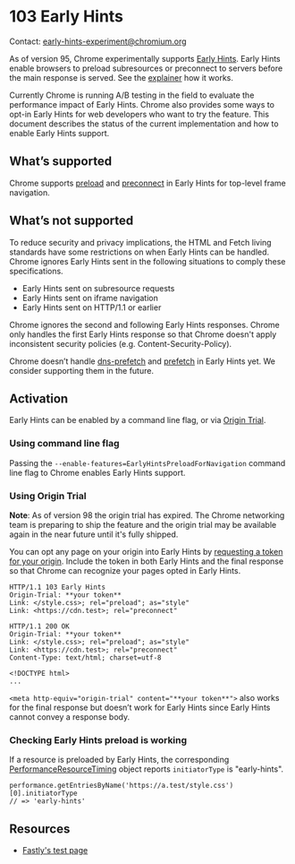 # 103 Early Hints

Contact: early-hints-experiment@chromium.org

As of version 95, Chrome experimentally supports
[Early Hints](https://datatracker.ietf.org/doc/html/rfc8297).
Early Hints enable browsers to preload subresources or preconnect to servers
before the main response is served. See the
[explainer](https://github.com/bashi/early-hints-explainer/blob/main/explainer.md)
how it works.

Currently Chrome is running A/B testing in the field to evaluate the performance
impact of Early Hints. Chrome also provides some ways to opt-in Early Hints for
web developers who want to try the feature. This document describes the status
of the current implementation and how to enable Early Hints support.

## What’s supported

Chrome supports [preload](https://w3c.github.io/preload/) and
[preconnect](https://w3c.github.io/resource-hints/#dfn-preconnect) in
Early Hints for top-level frame navigation.

## What’s not supported

To reduce security and privacy implications, the HTML and Fetch living standards
have some restrictions on when Early Hints can be handled. Chrome ignores Early
Hints sent in the following situations to comply these specifications.

* Early Hints sent on subresource requests
* Early Hints sent on iframe navigation
* Early Hints sent on HTTP/1.1 or earlier

Chrome ignores the second and following Early Hints responses. Chrome only
handles the first Early Hints response so that Chrome doesn't apply inconsistent
security policies (e.g. Content-Security-Policy).

Chrome doesn’t handle
[dns-prefetch](https://w3c.github.io/resource-hints/#dfn-dns-prefetch) and
[prefetch](https://w3c.github.io/resource-hints/#dfn-prefetch) in Early Hints
yet. We consider supporting them in the future.

## Activation

Early Hints can be enabled by a command line flag, or via
[Origin Trial](https://developer.chrome.com/blog/origin-trials/).

### Using command line flag

Passing the `--enable-features=EarlyHintsPreloadForNavigation` command line flag
to Chrome enables Early Hints support.

### Using Origin Trial

**Note**: As of version 98 the origin trial has expired. The Chrome networking
team is preparing to ship the feature and the origin trial may be available
again in the near future until it's fully shipped.

You can opt any page on your origin into Early Hints by
[requesting a token for your origin](https://developer.chrome.com/origintrials/#/view_trial/2856408063659737089).
Include the token in both Early Hints and the final response so that Chrome can
recognize your pages opted in Early Hints.

```
HTTP/1.1 103 Early Hints
Origin-Trial: **your token**
Link: </style.css>; rel="preload"; as="style"
Link: <https://cdn.test>; rel="preconnect"

HTTP/1.1 200 OK
Origin-Trial: **your token**
Link: </style.css>; rel="preload"; as="style"
Link: <https://cdn.test>; rel="preconnect"
Content-Type: text/html; charset=utf-8

<!DOCTYPE html>
...
```

`<meta http-equiv="origin-trial" content="**your token**">` also works for the
final response but doesn’t work for Early Hints since Early Hints cannot convey
a response body.

### Checking Early Hints preload is working

If a resource is preloaded by Early Hints, the corresponding
[PerformanceResourceTiming](https://w3c.github.io/resource-timing/#sec-performanceresourcetiming)
object reports `initiatorType` is "early-hints".
```
performance.getEntriesByName('https://a.test/style.css')[0].initiatorType
// => 'early-hints'
```

## Resources

* [Fastly's test page](https://early-hints.fastlylabs.com/)
